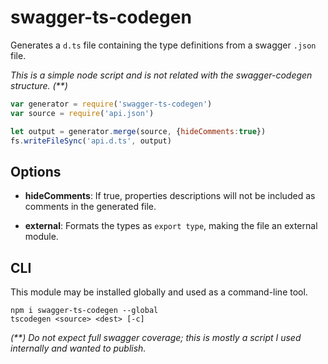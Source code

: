 # swagger-ts-codegen

Generates a `d.ts` file containing the type definitions from
a swagger `.json` file.

_This is a simple node script and is not related with the swagger-codegen
structure. (**)_

```javascript
var generator = require('swagger-ts-codegen')
var source = require('api.json')

let output = generator.merge(source, {hideComments:true})
fs.writeFileSync('api.d.ts', output)
```

## Options

  - **hideComments**: If true, properties descriptions will not be included
    as comments in the generated file.

  - **external**: Formats the types as `export type`, making the file an
    external module.

## CLI

This module may be installed globally and used as a command-line tool.

    npm i swagger-ts-codegen --global
    tscodegen <source> <dest> [-c]

_(**) Do not expect full swagger coverage; this is mostly a script I used
internally and wanted to publish._